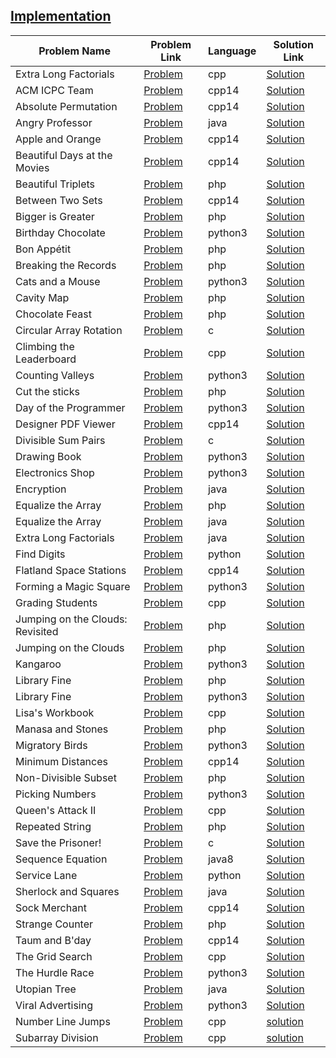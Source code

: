 ## [Implementation](https://www.hackerrank.com/domains/algorithms/implementation)

Problem Name|Problem Link|Language|Solution Link
---|---|---|---
Extra Long Factorials|[Problem](https://www.hackerrank.com/challenges/extra-long-factorials/problem)|cpp|[Solution](./extra-long-factorials.cpp)
ACM ICPC Team|[Problem](https://www.hackerrank.com/challenges/acm-icpc-team/problem)|cpp14|[Solution](./acm-icpc-team.cpp)
Absolute Permutation|[Problem](https://www.hackerrank.com/challenges/absolute-permutation/problem)|cpp14|[Solution](./absolute-permutation.cpp)
Angry Professor|[Problem](https://www.hackerrank.com/challenges/angry-professor/problem)|java|[Solution](./Angry-Professor.java)
Apple and Orange|[Problem](https://www.hackerrank.com/challenges/apple-and-orange/problem)|cpp14|[Solution](./apple-and-orange.cpp)
Beautiful Days at the Movies|[Problem](https://www.hackerrank.com/challenges/beautiful-days-at-the-movies/problem)|cpp14|[Solution](./beautiful-days-at-the-movies.cpp)
Beautiful Triplets|[Problem](https://www.hackerrank.com/challenges/beautiful-triplets/problem)|php|[Solution](./beautiful-triplets.php)
Between Two Sets|[Problem](https://www.hackerrank.com/challenges/between-two-sets/problem)|cpp14|[Solution](./between-two-sets.cpp)
Bigger is Greater|[Problem](https://www.hackerrank.com/challenges/bigger-is-greater/problem)|php|[Solution](./bigger-is-greater.php)
Birthday Chocolate|[Problem](https://www.hackerrank.com/challenges/the-birthday-bar/problem)|python3|[Solution](./the-birthday-bar.py)
Bon Appétit|[Problem](https://www.hackerrank.com/challenges/bon-appetit/problem)|php|[Solution](./bon-appetit.php)
Breaking the Records|[Problem](https://www.hackerrank.com/challenges/breaking-best-and-worst-records/problem)|php|[Solution](./breaking-best-and-worst-records.php)
Cats and a Mouse|[Problem](https://www.hackerrank.com/challenges/cats-and-a-mouse/problem)|python3|[Solution](./cats-and-a-mouse.py)
Cavity Map|[Problem](https://www.hackerrank.com/challenges/cavity-map/problem)|php|[Solution](./cavity-map.php)
Chocolate Feast |[Problem](https://www.hackerrank.com/challenges/chocolate-feast/problem)|php|[Solution](./chocolate-feast.php)
Circular Array Rotation|[Problem](https://www.hackerrank.com/challenges/circular-array-rotation/problem)|c|[Solution](./circular-array-rotation.c)
Climbing the Leaderboard|[Problem](https://www.hackerrank.com/challenges/climbing-the-leaderboard/problem)|cpp|[Solution](./climbing-the-leaderboard.cpp)
Counting Valleys|[Problem](https://www.hackerrank.com/challenges/counting-valleys/problem)|python3|[Solution](./counting-valleys.py)
Cut the sticks|[Problem](https://www.hackerrank.com/challenges/cut-the-sticks/problem)|php|[Solution](./cut-the-sticks.php)
Day of the Programmer|[Problem](https://www.hackerrank.com/challenges/day-of-the-programmer/problem)|python3|[Solution](./day-of-the-programmer.py)
Designer PDF Viewer|[Problem](https://www.hackerrank.com/challenges/designer-pdf-viewer/problem)|cpp14|[Solution](./designer-pdf-viewer.cpp)
Divisible Sum Pairs|[Problem](https://www.hackerrank.com/challenges/divisible-sum-pairs/problem)|c|[Solution](./divisible-sum-pairs.c)
Drawing Book |[Problem](https://www.hackerrank.com/challenges/drawing-book/problem)|python3|[Solution](./drawing-book.py)
Electronics Shop|[Problem](https://www.hackerrank.com/challenges/electronics-shop/problem)|python3|[Solution](./electronics-shop.py)
Encryption|[Problem](https://www.hackerrank.com/challenges/encryption/problem)|java|[Solution](./encryption.java)
Equalize the Array|[Problem](https://www.hackerrank.com/challenges/equality-in-a-array/problem)|php|[Solution](./equality-in-a-array.php)
Equalize the Array|[Problem](https://www.hackerrank.com/challenges/equality-in-a-array/problem)|java|[Solution](./equalize-the-array.java)
Extra Long Factorials|[Problem](https://www.hackerrank.com/challenges/extra-long-factorials/problem)|java|[Solution](./Extra-Long-Factorials.java)
Find Digits|[Problem](https://www.hackerrank.com/challenges/find-digits/problem)|python|[Solution](./find-digits.py)
Flatland Space Stations|[Problem](https://www.hackerrank.com/challenges/flatland-space-stations/problem)|cpp14|[Solution](./flatland-space-stations.cpp)
Forming a Magic Square|[Problem](https://www.hackerrank.com/challenges/magic-square-forming/problem)|python3|[Solution](./magic-square-forming.py)
Grading Students|[Problem](https://www.hackerrank.com/challenges/grading/problem)|cpp|[Solution](./grading.cpp)
Jumping on the Clouds: Revisited|[Problem](https://www.hackerrank.com/challenges/jumping-on-the-clouds-revisited/problem)|php|[Solution](./jumping-on-the-clouds-revisited.php)
Jumping on the Clouds|[Problem](https://www.hackerrank.com/challenges/jumping-on-the-clouds/problem)|php|[Solution](./jumping-on-the-clouds.php)
Kangaroo|[Problem](https://www.hackerrank.com/challenges/kangaroo/problem)|python3|[Solution](./kangaroo.py)
Library Fine|[Problem](https://www.hackerrank.com/challenges/library-fine/problem)|php|[Solution](./library-fine.php)
Library Fine|[Problem](https://www.hackerrank.com/challenges/library-fine/problem)|python3|[Solution](./library-fine.py)
Lisa's Workbook|[Problem](https://www.hackerrank.com/challenges/lisa-workbook/problem)|cpp|[Solution](./lisa-workbook.cpp)
Manasa and Stones|[Problem](https://www.hackerrank.com/challenges/manasa-and-stones/problem)|php|[Solution](./manasa-and-stones.php)
Migratory Birds|[Problem](https://www.hackerrank.com/challenges/migratory-birds/problem)|python3|[Solution](./migratory-birds.py)
Minimum Distances|[Problem](https://www.hackerrank.com/challenges/minimum-distances/problem)|cpp14|[Solution](./minimum-distances.cpp)
Non-Divisible Subset|[Problem](https://www.hackerrank.com/challenges/non-divisible-subset/problem)|php|[Solution](./non-divisible-subset.php)
Picking Numbers|[Problem](https://www.hackerrank.com/challenges/picking-numbers/problem)|python3|[Solution](./picking-numbers.py)
Queen's Attack II|[Problem](https://www.hackerrank.com/challenges/queens-attack-2/problem)|cpp|[Solution](./queens-attack-2.cpp)
Repeated String|[Problem](https://www.hackerrank.com/challenges/repeated-string/problem)|php|[Solution](./repeated-string.php)
Save the Prisoner!|[Problem](https://www.hackerrank.com/challenges/save-the-prisoner/problem)|c|[Solution](./save-the-prisoner.c)
Sequence Equation|[Problem](https://www.hackerrank.com/challenges/permutation-equation/problem)|java8|[Solution](./Sequence-Equation.java)
Service Lane|[Problem](https://www.hackerrank.com/challenges/service-lane/problem)|python|[Solution](./service-lane.py)
Sherlock and Squares|[Problem](https://www.hackerrank.com/challenges/sherlock-and-squares/problem)|java|[Solution](./sherlock-and-squares.java)
Sock Merchant|[Problem](https://www.hackerrank.com/challenges/sock-merchant/problem)|cpp14|[Solution](./sock-merchant.cpp)
Strange Counter|[Problem](https://www.hackerrank.com/challenges/strange-code/problem)|php|[Solution](./strange-code.php)
Taum and B'day|[Problem](https://www.hackerrank.com/challenges/taum-and-bday/problem)|cpp14|[Solution](./taum-and-bday.cpp)
The Grid Search|[Problem](https://www.hackerrank.com/challenges/the-grid-search/problem)|cpp|[Solution](./the-grid-search.cpp)
The Hurdle Race|[Problem](https://www.hackerrank.com/challenges/the-hurdle-race/problem)|python3|[Solution](./the-hurdle-race.py)
Utopian Tree|[Problem](https://www.hackerrank.com/challenges/utopian-tree/problem)|java|[Solution](./utopian-tree.java)
Viral Advertising|[Problem](https://www.hackerrank.com/challenges/strange-advertising/problem)|python3|[Solution](./strange-advertising.py)
Number Line Jumps|[Problem](https://www.hackerrank.com/challenges/kangaroo/problem)|cpp|[solution](./Number-Line-Jumps.cpp)
Subarray Division|[Problem](https://www.hackerrank.com/challenges/the-birthday-bar/problem)|cpp|[solution](./Subarray-Division.cpp)


